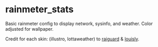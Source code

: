 # rainmeter_stats

Basic rainmeter config to display network, sysinfo, and weather. Color adjusted for wallpaper.

Credit for each skin: (illustro, lottaweather) to [raiguard](https://forum.rainmeter.net/viewtopic.php?t=21496]) & [louisly](https://www.deviantart.com/louisly/art/Lottaweather-1-4-4-847570474).
